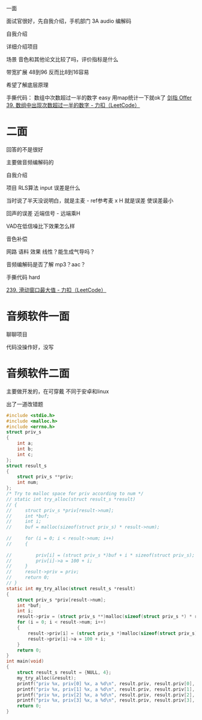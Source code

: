
一面

面试官很好，先自我介绍，手机部门 3A audio 编解码

自我介绍

详细介绍项目

场景 音色和其他论文比较了吗，评价指标是什么

带宽扩展 48到96 反而比8到16容易 

希望了解底层原理

手撕代码：
数组中次数超过一半的数字  easy 用map统计一下就ok了
[剑指 Offer 39. 数组中出现次数超过一半的数字 - 力扣（LeetCode）](https://leetcode.cn/problems/shu-zu-zhong-chu-xian-ci-shu-chao-guo-yi-ban-de-shu-zi-lcof/)


# 二面

回答的不是很好

主要做音频编解码的  

自我介绍 

项目 RLS算法 input 误差是什么

当时说了半天没说明白，就是主麦  - ref参考麦 x H 就是误差 使误差最小  

回声的误差  近端信号 - 远端乘H

VAD在低信噪比下效果怎么样 

音色补偿  

网路 语料 效果  线性？能生成气导吗？

音频编解码是否了解  mp3？aac？

手撕代码  hard

[239. 滑动窗口最大值 - 力扣（LeetCode）](https://leetcode.cn/problems/sliding-window-maximum/)

# 音频软件一面

聊聊项目

代码没操作好，没写

# 音频软件二面

主要做开发的，在可穿戴 不同于安卓和linux

出了一道改错题


```c
#include <stdio.h>
#include <malloc.h>
#include <errno.h>
struct priv_s
{
    int a;
    int b;
    int c;
};
struct result_s
{
    struct priv_s **priv;
    int num;
};
/* Try to malloc space for priv according to num */
// static int try_alloc(struct result_s *result)
// {
//     struct priv_s *priv[result->num];
//     int *buf;
//     int i;
//     buf = malloc(sizeof(struct priv_s) * result->num);
    
//     for (i = 0; i < result->num; i++)
//     {
        
//         priv[i] = (struct priv_s *)buf + i * sizeof(struct priv_s);
//         priv[i]->a = 100 + i;
//     }
//     result->priv = priv;
//     return 0;
// }
static int my_try_alloc(struct result_s *result)
{
    struct priv_s *priv[result->num];
    int *buf;
    int i;
    result->priv = (struct priv_s **)malloc(sizeof(struct priv_s *) * result->num);
    for (i = 0; i < result->num; i++)
    {
        result->priv[i] = (struct priv_s *)malloc(sizeof(struct priv_s));
        result->priv[i]->a = 100 + i;
    }
    return 0;
}
int main(void)
{
    struct result_s result = {NULL, 4};
    my_try_alloc(&result);
    printf("priv %x, priv[0] %x, a %d\n", result.priv, result.priv[0], result.priv[0]->a);
    printf("priv %x, priv[1] %x, a %d\n", result.priv, result.priv[1], result.priv[1]->a);
    printf("priv %x, priv[2] %x, a %d\n", result.priv, result.priv[2], result.priv[2]->a);
    printf("priv %x, priv[3] %x, a %d\n", result.priv, result.priv[3], result.priv[3]->a);
    return 0;
}
```

